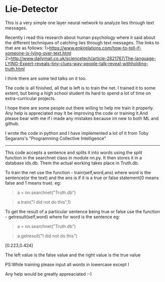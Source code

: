 # Lie-Detector
This is a very simple one layer neural network to analyze lies through text messages.

Recently i read this research about human psychology where it said about the different techniques of catching lies through text messages.
The links to that are as follows:
  1>https://www.enkirelations.com/how-to-tell-if-someone-is-lying-over-text.html
  2>http://www.dailymail.co.uk/sciencetech/article-2821767/The-language-LYING-Expert-reveals-tiny-clues-way-people-talk-reveal-withholding-truth.html
  
I think there are some ted talks on it too.

The code is all finished, all that is left is to train the net. I trained it to some extent, but being a high school student its hard to spend a lot of time on extra-curricular projects.

I hope there are some people out there wiiling to help me train it properly. Any help is appreciated may it be improving the code or training it.And please bear with me if i made any mistakes because im new to both ML and github.

I wrote the code in python and I have implemented a lot of it from Toby Segarans's "Programming Collective Intelligence"

----------------------------------------------------------------------------------------------------------------------------------------
This code accepts a sentence and splits it into words using the split function in the searchnet class in module nn.py. It then stores it in a database ids.db. Them the actual working takes place in Truth.db.

To train the net use the function - train(self,word,ans) where word is the sentence(or the text) and the ans is if it is a true or false statement(0 means false and 1 means true).
eg:

>a = nn.searchnet("Truth.db")

>a.train("I did not do this",1)

To get the result of a particular sentence being true or false use the function - getresult(self,word) where for word is the sentence
eg:

>a = nn.searchnet("Truth.db")

>a.getresult("I did not do this")

[0.223,0.424]

The left value is the false value and the right value is the true value

PS:While training please input all words in lowercase except I

Any help would be greatly appreaciated :-)

